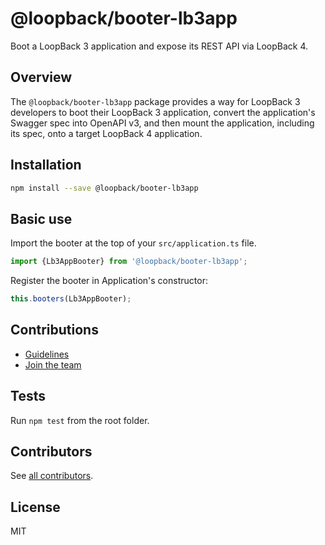 # @loopback/booter-lb3app

Boot a LoopBack 3 application and expose its REST API via LoopBack 4.

## Overview

The `@loopback/booter-lb3app` package provides a way for LoopBack 3 developers
to boot their LoopBack 3 application, convert the application's Swagger spec
into OpenAPI v3, and then mount the application, including its spec, onto a
target LoopBack 4 application.

## Installation

```sh
npm install --save @loopback/booter-lb3app
```

## Basic use

Import the booter at the top of your `src/application.ts` file.

```ts
import {Lb3AppBooter} from '@loopback/booter-lb3app';
```

Register the booter in Application's constructor:

```ts
this.booters(Lb3AppBooter);
```

## Contributions

- [Guidelines](https://github.com/strongloop/loopback-next/blob/master/docs/CONTRIBUTING.md)
- [Join the team](https://github.com/strongloop/loopback-next/issues/110)

## Tests

Run `npm test` from the root folder.

## Contributors

See
[all contributors](https://github.com/strongloop/loopback-next/graphs/contributors).

## License

MIT
